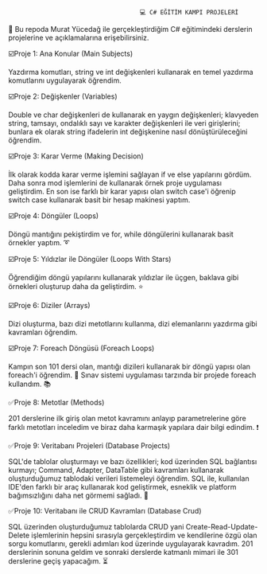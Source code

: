                                          💻 C# EĞİTİM KAMPI PROJELERİ

🔅 Bu repoda Murat Yücedağ ile gerçekleştirdiğim C# eğitimindeki derslerin projelerine ve açıklamalarına erişebilirsiniz.

☑️Proje 1: Ana Konular (Main Subjects)

Yazdırma komutları, string ve int değişkenleri kullanarak en temel yazdırma komutlarını uygulayarak öğrendim.

☑️Proje 2: Değişkenler (Variables)

Double ve char değişkenleri de kullanarak en yaygın değişkenleri; klavyeden string, tamsayı, ondalıklı sayı ve karakter değişkenleri ile veri girişlerini; bunlara ek olarak string ifadelerin int değişkenine nasıl dönüştürüleceğini öğrendim.

☑️Proje 3: Karar Verme (Making Decision)

İlk olarak kodda karar verme işlemini sağlayan if ve else yapılarını gördüm. Daha sonra mod işlemlerini de kullanarak örnek proje uygulaması geliştirdim. En son ise farklı bir karar yapısı olan switch case'i öğrenip switch case kullanarak basit bir hesap makinesi yaptım.

☑️Proje 4: Döngüler (Loops)

Döngü mantığını pekiştirdim ve for, while döngülerini kullanarak basit örnekler yaptım. ➰

☑️Proje 5: Yıldızlar ile Döngüler (Loops With Stars)

Öğrendiğim döngü yapılarını kullanarak yıldızlar ile üçgen, baklava gibi örnekleri oluşturup daha da geliştirdim. ⭐

☑️Proje 6: Diziler (Arrays)

Dizi oluşturma, bazı dizi metotlarını kullanma, dizi elemanlarını yazdırma gibi kavramları öğrendim.

☑️Proje 7: Foreach Döngüsü (Foreach Loops)

Kampın son 101 dersi olan, mantığı dizileri kullanarak bir döngü yapısı olan foreach'i öğrendim. 🔄 Sınav sistemi uygulaması tarzında bir projede foreach kullandım. 📚

✅Proje 8: Metotlar (Methods)

201 derslerine ilk giriş olan metot kavramını anlayıp parametrelerine göre farklı metotları inceledim ve biraz daha karmaşık yapılara dair bilgi edindim. ❗

✅Proje 9: Veritabanı Projeleri (Database Projects)

SQL'de tablolar oluşturmayı ve bazı özellikleri; kod üzerinden SQL bağlantısı kurmayı; Command, Adapter, DataTable gibi kavramları kullanarak oluşturduğumuz tablodaki verileri listemeleyi öğrendim. SQL ile, kullanılan IDE'den farklı bir araç kullanarak kod geliştirmek, esneklik ve platform bağımsızlığını daha net görmemi sağladı. 👀

✅Proje 10: Veritabanı ile CRUD Kavramları (Database Crud)

SQL üzerinden oluşturduğumuz tablolarda CRUD yani Create-Read-Update-Delete işlemlerinin hepsini sırasıyla gerçekleştirdim ve kendilerine özgü olan sorgu komutlarını, gerekli adımları kod üzerinde uygulayarak kavradım. 201 derslerinin sonuna geldim ve sonraki derslerde katmanlı mimari ile 301 derslerine geçiş yapacağım. ⏳







